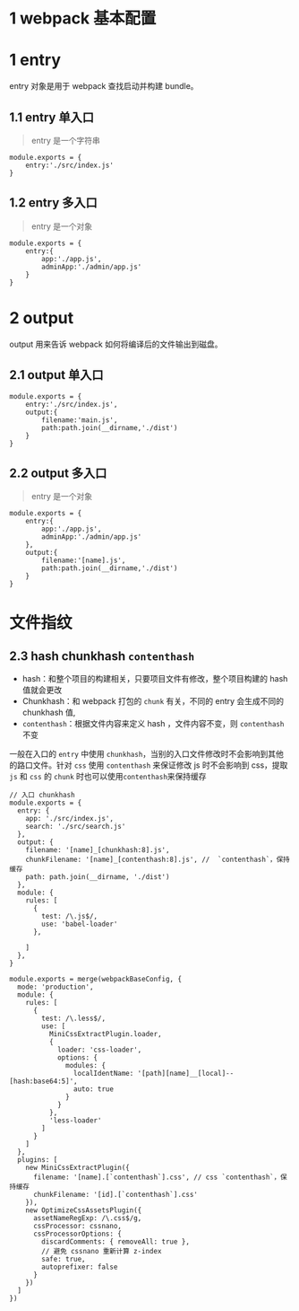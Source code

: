 # 1 webpack 基本配置

# 1 entry

entry 对象是用于 webpack 查找启动并构建 bundle。

## 1.1 entry 单入口

> entry 是一个字符串

```JS
module.exports = {
    entry:'./src/index.js'
}
```

## 1.2 entry 多入口

> entry 是一个对象

```JS
module.exports = {
    entry:{
        app:'./app.js',
        adminApp:'./admin/app.js'
    }
}
```

# 2 output

output 用来告诉 webpack 如何将编译后的文件输出到磁盘。

## 2.1 output 单入口

```JS
module.exports = {
    entry:'./src/index.js',
    output:{
        filename:'main.js',
        path:path.join(__dirname,'./dist')
    }
}
```

## 2.2 output 多入口

> entry 是一个对象

```JS
module.exports = {
    entry:{
        app:'./app.js',
        adminApp:'./admin/app.js'
    },
    output:{
        filename:'[name].js',
        path:path.join(__dirname,'./dist')
    }
}
```

# 文件指纹

## 2.3 hash chunkhash `contenthash`

- hash：和整个项⽬的构建相关，只要项⽬⽂件有修改，整个项⽬构建的 hash 值就会更改
- Chunkhash：和 webpack 打包的 `chunk` 有关，不同的 entry 会⽣成不同的 chunkhash 值,
- `contenthash`：根据⽂件内容来定义 hash ，⽂件内容不变，则 `contenthash` 不变

一般在入口的 `entry` 中使用 `chunkhash`，当别的入口文件修改时不会影响到其他的路口文件。针对 `css` 使用 `contenthash` 来保证修改 js 时不会影响到 css，提取 `js` 和 `css` 的 `chunk` 时也可以使用`contenthash`来保持缓存

```JS
// 入口 chunkhash
module.exports = {
  entry: {
    app: './src/index.js',
    search: './src/search.js'
  },
  output: {
    filename: '[name]_[chunkhash:8].js',
    chunkFilename: '[name]_[contenthash:8].js', //  `contenthash`，保持缓存
    path: path.join(__dirname, './dist')
  },
  module: {
    rules: [
      {
        test: /\.js$/,
        use: 'babel-loader'
      },

    ]
  },
}
```

```JS
module.exports = merge(webpackBaseConfig, {
  mode: 'production',
  module: {
    rules: [
      {
        test: /\.less$/,
        use: [
          MiniCssExtractPlugin.loader,
          {
            loader: 'css-loader',
            options: {
              modules: {
                localIdentName: '[path][name]__[local]--[hash:base64:5]',
                auto: true
              }
            }
          },
          'less-loader'
        ]
      }
    ]
  },
  plugins: [
    new MiniCssExtractPlugin({
      filename: '[name].[`contenthash`].css', // css `contenthash`，保持缓存
      chunkFilename: '[id].[`contenthash`].css'
    }),
    new OptimizeCssAssetsPlugin({
      assetNameRegExp: /\.css$/g,
      cssProcessor: cssnano,
      cssProcessorOptions: {
        discardComments: { removeAll: true },
        // 避免 cssnano 重新计算 z-index
        safe: true,
        autoprefixer: false
      }
    })
  ]
})
```
